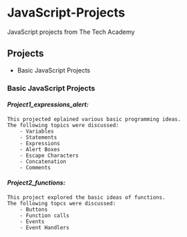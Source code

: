 # JavaScript-Projects
 JavaScript projects from The Tech Academy
 ## **Projects**
 - Basic JavaScript Projects

 ### **Basic JavaScript Projects** 
 
 #### *Project1_expressions_alert:*
    This projected eplained various basic programming ideas.  
    The following topics were discussed: 
        - Variables
        - Statements
        - Expressions
        - Alert Boxes
        - Escape Characters 
        - Concatenation
        - Comments

 #### *Project2_functions:*
    This project explored the basic ideas of functions. 
    The following topcs were discussed: 
        - Buttons
        - Function calls
        - Events
        - Event Handlers


